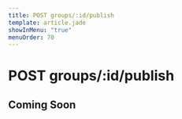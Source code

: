 ```yaml
---
title: POST groups/:id/publish
template: article.jade
showInMenu: "true"
menuOrder: 70
---
```


# POST groups/:id/publish

## Coming Soon
